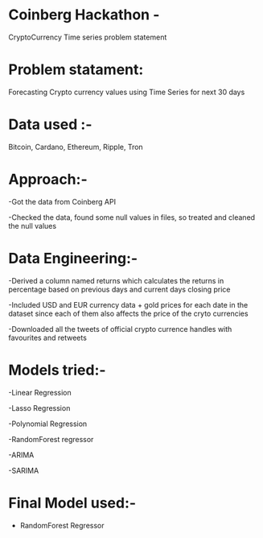 # Coinberg Hackathon - 
CryptoCurrency Time series problem statement

# Problem statament: 
Forecasting Crypto currency values using Time Series for next 30 days

# Data used :- 
Bitcoin, Cardano, Ethereum, Ripple, Tron

# Approach:-
-Got the data from Coinberg API 

-Checked the data, found some null values in files, so treated and cleaned the null values

# Data Engineering:-
-Derived a column named returns which calculates the returns in percentage based on previous days and current days closing price

-Included USD and EUR currency data + gold prices for each date in the dataset since each of them also affects the price of the cryto currencies

-Downloaded all the tweets of official crypto currence handles with favourites and retweets

# Models tried:-
-Linear Regression

-Lasso Regression

-Polynomial Regression

-RandomForest regressor

-ARIMA

-SARIMA

# Final Model used:-
- RandomForest Regressor
